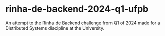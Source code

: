 # rinha-de-backend-2024-q1-ufpb
An attempt to the Rinha de Backend challenge from Q1 of 2024 made for a Distributed Systems discipline at the University.
